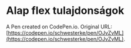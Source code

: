 # Alap flex tulajdonságok

A Pen created on CodePen.io. Original URL: [https://codepen.io/schwesterke/pen/OJvZvML](https://codepen.io/schwesterke/pen/OJvZvML).

